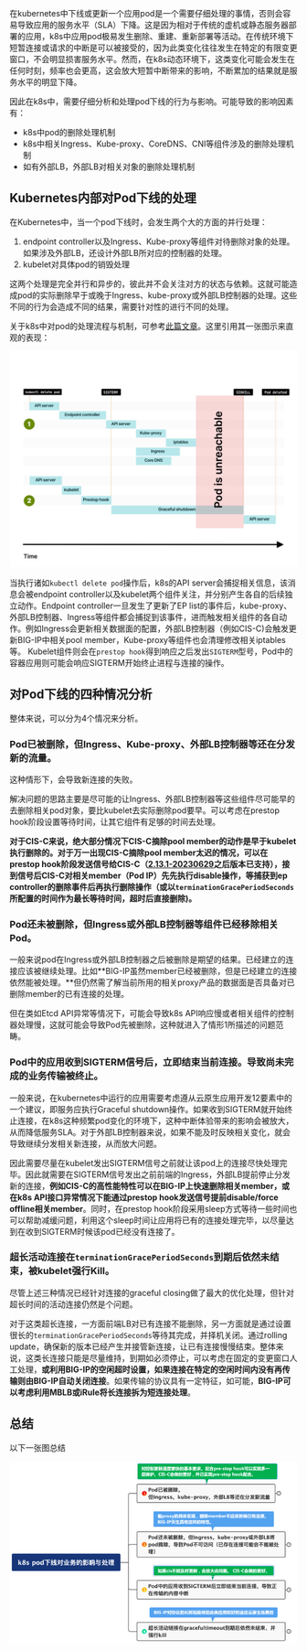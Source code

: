在kubernetes中下线或更新一个应用pod是一个需要仔细处理的事情，否则会容易导致应用的服务水平（SLA）下降。这是因为相对于传统的虚机或静态服务器部署的应用，k8s中应用pod极易发生删除、重建、重新部署等活动。在传统环境下短暂连接或请求的中断是可以被接受的，因为此类变化往往发生在特定的有限变更窗口，不会明显损害服务水平。然而，在k8s动态环境下，这类变化可能会发生在任何时刻，频率也会更高，这会放大短暂中断带来的影响，不断累加的结果就是服务水平的明显下降。

因此在k8s中，需要仔细分析和处理pod下线的行为与影响。可能导致的影响因素有：
* k8s中pod的删除处理机制
* k8s中相关Ingress、Kube-proxy、CoreDNS、CNI等组件涉及的删除处理机制
* 如有外部LB，外部LB对相关对象的删除处理机制



## Kubernetes内部对Pod下线的处理



在Kubernetes中，当一个pod下线时，会发生两个大的方面的并行处理：

1. endpoint controller以及Ingress、Kube-proxy等组件对待删除对象的处理。如果涉及外部LB，还设计外部LB所对应的控制器的处理。
2. kubelet对具体pod的销毁处理

这两个处理是完全并行和异步的，彼此并不会关注对方的状态与依赖。这就可能造成pod的实际删除早于或晚于Ingress、kube-proxy或外部LB控制器的处理。这些不同的行为会造成不同的结果，需要针对性的进行不同的处理。

关于k8s中对pod的处理流程与机制，可参考[此篇文章](https://learnk8s.io/graceful-shutdown)。这里引用其一张图示来直观的表现：

![learnk8s-pod-shutdown-timeline](./img/learnk8s-pod-shutdown-timeline.svg)

当执行诸如`kubectl delete pod`操作后，k8s的API server会捕捉相关信息，该消息会被endpoint controller以及kubelet两个组件关注，并分别产生各自的后续独立动作。Endpoint controller一旦发生了更新了EP list的事件后，kube-proxy、外部LB控制器、Ingress等组件都会捕捉到该事件，进而触发相关组件的各自动作。例如Ingress会更新相关数据面的配置，外部LB控制器（例如CIS-C)会触发更新BIG-IP中相关pool member，Kube-proxy等组件也会清理修改相关iptables等。 Kubelet组件则会在`prestop hook`得到响应之后发出`SIGTERM`型号，Pod中的容器应用则可能会响应SIGTERM开始终止进程与连接的操作。



## 对Pod下线的四种情况分析

整体来说，可以分为4个情况来分析。

### Pod已被删除，但Ingress、Kube-proxy、外部LB控制器等还在分发新的流量。

这种情形下，会导致新连接的失败。

解决问题的思路主要是尽可能的让Ingress、外部LB控制器等这些组件尽可能早的去删除相关pod对象，要比kubelet去实际删除pod要早。可以考虑在prestop hook阶段设置等待时间，让其它组件有足够的时间去处理。

**对于CIS-C来说，绝大部分情况下CIS-C摘除pool member的动作是早于kubelet执行删除的。对于万一出现CIS-C摘除pool member太迟的情况，可以在prestop hook阶段发送信号给CIS-C（[2.13.1-20230629](https://cis-c.f5se.io/Release-notes/#release-2131-20230629)之后版本已支持），接到信号后CIS-C对相关member（Pod IP）先先执行disable操作，等捕获到ep controller的删除事件后再执行删除操作（或以`terminationGracePeriodSeconds`所配置的时间作为最长等待时间，超时后直接删除)。**

### Pod还未被删除，但Ingress或外部LB控制器等组件已经移除相关Pod。

一般来说pod在Ingress或外部LB控制器之后被删除是期望的结果。已经建立的连接应该被继续处理。比如**BIG-IP虽然member已经被删除，但是已经建立的连接依然能被处理。**但仍然需了解当前所用的相关proxy产品的数据面是否具备对已删除member的已有连接的处理。

但在类如Etcd API异常等情况下，可能会导致k8s API响应慢或者相关组件的控制器处理慢，这就可能会导致Pod先被删除，这种就进入了情形1所描述的问题范畴。

### Pod中的应用收到SIGTERM信号后，立即结束当前连接。导致尚未完成的业务传输被终止。

一般来说，在kubernetes中运行的应用需要考虑遵从云原生应用开发12要素中的一个建议，即服务应执行Graceful shutdown操作。如果收到SIGTERM就开始终止连接，在k8s这种频繁pod变化的环境下，这种中断体验带来的影响会被放大，从而降低服务SLA。对于外部LB控制器来说，如果不能及时反映相关变化，就会导致继续分发相关新连接，从而放大问题。

因此需要尽量在kubelet发出SIGTERM信号之前就让该pod上的连接尽快处理完毕。因此就需要在SIGTERM信号发出之前前端的Ingress，外部LB提前停止分发新的连接，**例如CIS-C的高性能特性可以在BIG-IP上快速删除相关member，或在k8s API接口异常情况下能通过prestop hook发送信号提前disable/force offline相关member**。同时，在prestop hook阶段采用sleep方式等待一些时间也可以帮助减缓问题，利用这个sleep时间让应用将已有的连接处理完毕，以尽量达到在收到SIGTERM时候该pod已经没有连接了。

### 超长活动连接在`terminationGracePeriodSeconds`到期后依然未结束，被kubelet强行Kill。

尽管上述三种情况已经针对连接的graceful closing做了最大的优化处理，但针对超长时间的活动连接仍然是个问题。

对于这类超长连接，一方面前端LB对已有连接不能删除，另一方面就是通过设置很长的`terminationGracePeriodSeconds`等待其完成，并择机关闭。通过rolling update，确保新的版本已经产生并接管新连接，让已有连接慢慢结束。整体来说，这类长连接只能是尽量维持，到期如必须停止，可以考虑在固定的变更窗口人工处理，**或利用BIG-IP的空闲超时设置，如果连接在特定的空闲时间内没有再传输则由BIG-IP自动关闭连接**。如果传输的协议具有一定特征，如可能，**BIG-IP可以考虑利用MBLB或iRule将长连接拆为短连接处理**。



## 总结

以下一张图总结

![k8s-graceful-shutdown-summary](./img/k8s-graceful-shutdown-summary.png)

